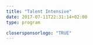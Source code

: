 ```yaml
---
title: "Talent Intensive"
date: 2017-07-11T22:31:14+02:00
type: program

closersponsorlogo: "TRUE"
---
```

